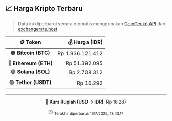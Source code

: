 

<!-- HARGA_KRIPTO -->
## 📈 Harga Kripto Terbaru

> Data ini diperbarui secara otomatis menggunakan [CoinGecko API](https://www.coingecko.com/) dan [exchangerate.host](https://exchangerate.host/)

<div align="center">

| 🪙 Token | 💰 Harga (IDR) |
|:------:|---------------:|
| 🟠 **Bitcoin (BTC)**   | Rp 1.936.121.412 |
| 🔵 **Ethereum (ETH)**  | Rp 51.392.095 |
| 🟣 **Solana (SOL)**    | Rp 2.708.312 |
| 🟢 **Tether (USDT)**   | Rp 16.292 |

---

💱 **Kurs Rupiah (USD → IDR)**: Rp 16.287

🕒 <sub>Terakhir diperbarui: 16/7/2025, 18.43.17</sub>

</div>
<!-- /HARGA_KRIPTO -->